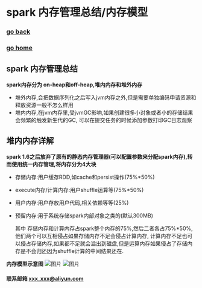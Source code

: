 # spark 内存管理总结/内存模型
### [go back](/spark.md)      
### [go home](../README.md)     
## spark 内存管理总结
**spark内存分为 on-heap和off-heap,堆内内存和堆外内存**
+ 堆外内存,会把数据序列化之后写入jvm内存之外,但是需要单独编码申请资源和释放资源一般不怎么样用
+ 堆内内存,在jvm内存里,受jvmGC影响,如果创建很多小对象或者小的存储结果会频繁的触发新生代的GC,
可以在提交任务的时候添加参数打印GC日志观察
## 堆内内存详解
**spark 1.6之后放弃了原有的静态内存管理器(可以配置参数来分配spark内存),转而使用统一内存管理,将内存分为4大块**
+ 存储内存:用户缓存RDD,如cache和persist操作(75%*50%)
+ execute内存/计算内存:用户shuffle运算等(75%*50%)
+ 用户内存:用户存放用户代码,相关依赖等等(25%)
+ 预留内存:用于系统存储spark内部对象之类的(默认300MB)
  
  其中 存储内存和计算内存占spark整个内存的75%,然后二者各占75%*50%,他们两个可以互相侵占如果存储内存不足会侵占计算内存,
  计算内存不足也可以侵占存储内存,如果都不足就会溢出到磁盘,但是运算内存如果侵占了存储内存是不会归还因为shuffle计算的中间结果还在.  
  
**内存模型示意图**
![图片](/static/img/image004.png)
![图片](/static/img/image005.png)

#### 联系邮箱 xxx_xxx@aliyun.com